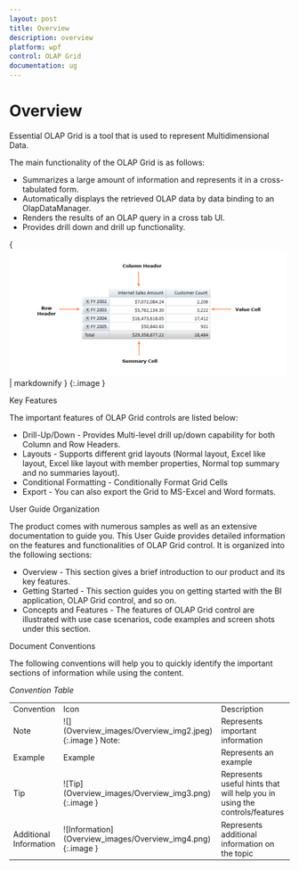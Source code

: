 ```yaml
---
layout: post
title: Overview
description: overview
platform: wpf
control: OLAP Grid
documentation: ug
---
```


# Overview

Essential OLAP Grid is a tool that is used to represent Multidimensional Data. 

The main functionality of the OLAP Grid is as follows:

* Summarizes a large amount of information and represents it in a cross-tabulated form. 
* Automatically displays the retrieved OLAP data by data binding to an OlapDataManager.
* Renders the results of an OLAP query in a cross tab UI. 
* Provides drill down and drill up functionality.

{ ![Figure 1.OLAP Grid Control](Overview_images/Overview_img1.png) | markdownify }
{:.image }


Key Features

The important features of OLAP Grid controls are listed below:

* Drill-Up/Down - Provides Multi-level drill up/down capability for both Column and Row Headers.
* Layouts - Supports different grid layouts (Normal layout, Excel like layout, Excel like layout with member properties, Normal top summary and no summaries layout). 
* Conditional Formatting - Conditionally Format Grid Cells
* Export - You can also export the Grid to MS-Excel and Word formats.

User Guide Organization

The product comes with numerous samples as well as an extensive documentation to guide you. This User Guide provides detailed information on the features and functionalities of OLAP Grid control. It is organized into the following sections:

* Overview - This section gives a brief introduction to our product and its key features.
* Getting Started - This section guides you on getting started with the BI application, OLAP Grid control, and so on.
* Concepts and Features - The features of OLAP Grid control are illustrated with use case scenarios, code examples and screen shots under this section.

Document Conventions

The following conventions will help you to quickly identify the important sections of information while using the content.

_Convention Table_

<table>
<tr>
<td>
Convention</td><td>
Icon</td><td>
Description</td></tr>
<tr>
<td>
Note</td><td>
![](Overview_images/Overview_img2.jpeg)
{:.image }
Note:</td><td>
Represents important information</td></tr>
<tr>
<td>
Example</td><td>
Example</td><td>
Represents an example</td></tr>
<tr>
<td>
Tip</td><td>
![Tip](Overview_images/Overview_img3.png)
{:.image }
</td><td>
Represents useful hints that will help you in using the controls/features</td></tr>
<tr>
<td>
Additional Information</td><td>
![Information](Overview_images/Overview_img4.png)
{:.image }
</td><td>
Represents additional information on the topic</td></tr>
</table>


